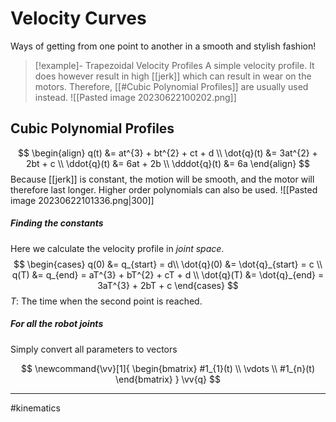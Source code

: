 # Velocity Curves
Ways of getting from one point to another in a smooth and stylish fashion!

>[!example]- Trapezoidal Velocity Profiles
>A simple velocity profile. It does however result in high [[jerk]] which can result in wear on the motors. Therefore, [[#Cubic Polynomial Profiles]] are usually used instead.
>![[Pasted image 20230622100202.png]]

## Cubic Polynomial Profiles
$$
\begin{align}
q(t) &= at^{3} + bt^{2} + ct + d \\
\dot{q}(t) &= 3at^{2} + 2bt + c \\
\ddot{q}(t) &= 6at + 2b \\
\dddot{q}(t)  &= 6a
\end{align}
$$
Because [[jerk]] is constant, the motion will be smooth, and the motor will therefore last longer. Higher order polynomials can also be used.
![[Pasted image 20230622101336.png|300]]

##### Finding the constants
Here we calculate the velocity profile in *joint space*.
$$
\begin{cases}
q(0) &= q_{start} = d\\
\dot{q}(0) &= \dot{q}_{start} = c \\
q(T) &= q_{end} = aT^{3} + bT^{2} + cT + d \\
\dot{q}(T) &= \dot{q}_{end} = 3aT^{3} + 2bT + c
\end{cases}
$$
$T$: The time when the second point is reached.

##### For all the robot joints
Simply convert all parameters to vectors

$$
\newcommand{\vv}[1]{
\begin{bmatrix} #1_{1}(t) \\ \vdots \\ #1_{n}(t) \end{bmatrix}
}
\vv{q} 
$$

---
#kinematics 
